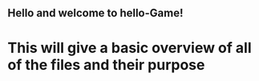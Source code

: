 ## Hello and welcome to hello-Game!
# This will give a basic overview of all of the files and their purpose
